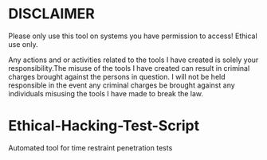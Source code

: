# DISCLAIMER
Please only use this tool on systems you have permission to access! Ethical use only.

Any actions and or activities related to the tools I have created is solely your responsibility.The misuse of the tools I have created can result in criminal charges brought against the persons in question. I will not be held responsible in the event any criminal charges be brought against any individuals misusing the tools I have made to break the law.


# Ethical-Hacking-Test-Script
Automated tool for time restraint penetration tests


